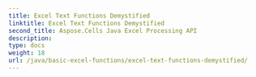 ```yaml
---
title: Excel Text Functions Demystified
linktitle: Excel Text Functions Demystified
second_title: Aspose.Cells Java Excel Processing API
description: 
type: docs
weight: 18
url: /java/basic-excel-functions/excel-text-functions-demystified/
---
```

